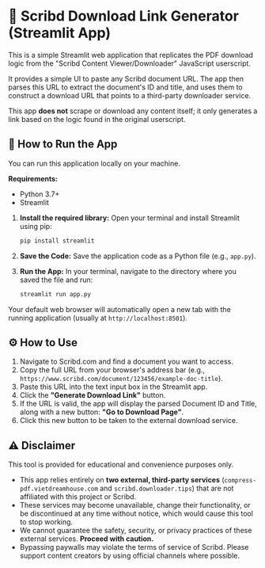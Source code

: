 # 🔗 Scribd Download Link Generator (Streamlit App)

This is a simple Streamlit web application that replicates the PDF download logic from the "Scribd Content Viewer/Downloader" JavaScript userscript.

It provides a simple UI to paste any Scribd document URL. The app then parses this URL to extract the document's ID and title, and uses them to construct a download URL that points to a third-party downloader service.

This app **does not** scrape or download any content itself; it only generates a link based on the logic found in the original userscript.

## 🚀 How to Run the App

You can run this application locally on your machine.

**Requirements:**

  * Python 3.7+
  * Streamlit

<!-- end list -->

1.  **Install the required library:**
    Open your terminal and install Streamlit using pip:

    ```bash
    pip install streamlit
    ```

2.  **Save the Code:**
    Save the application code as a Python file (e.g., `app.py`).

3.  **Run the App:**
    In your terminal, navigate to the directory where you saved the file and run:

    ```bash
    streamlit run app.py
    ```

Your default web browser will automatically open a new tab with the running application (usually at `http://localhost:8501`).

## ⚙️ How to Use

1.  Navigate to Scribd.com and find a document you want to access.
2.  Copy the full URL from your browser's address bar (e.g., `https://www.scribd.com/document/123456/example-doc-title`).
3.  Paste this URL into the text input box in the Streamlit app.
4.  Click the **"Generate Download Link"** button.
5.  If the URL is valid, the app will display the parsed Document ID and Title, along with a new button: **"Go to Download Page"**.
6.  Click this new button to be taken to the external download service.

## ⚠️ Disclaimer

This tool is provided for educational and convenience purposes only.

  * This app relies entirely on **two external, third-party services** (`compress-pdf.vietdreamhouse.com` and `scribd.downloader.tips`) that are not affiliated with this project or Scribd.
  * These services may become unavailable, change their functionality, or be discontinued at any time without notice, which would cause this tool to stop working.
  * We cannot guarantee the safety, security, or privacy practices of these external services. **Proceed with caution.**
  * Bypassing paywalls may violate the terms of service of Scribd. Please support content creators by using official channels where possible.
